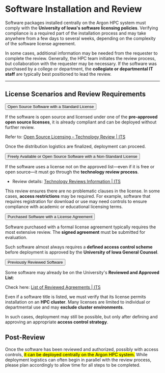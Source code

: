<link rel="stylesheet" href="../../assets/stylesheets/animated_dropdown.css">
<link rel="stylesheet" href="../../assets/stylesheets/spacing.css">

# Software Installation and Review

Software packages installed centrally on the Argon HPC system must comply with the **University of Iowa's software licensing policies**. Verifying compliance is a required part of the installation process and may take anywhere from a few days to several weeks, depending on the complexity of the software license agreement.

In some cases, additional information may be needed from the requester to complete the review. Generally, the HPC team initiates the review process, but collaboration with the requester may be necessary. If the software was purchased by a college or department, the **collegiate or departmental IT staff** are typically best positioned to lead the review.

---

## License Scenarios and Review Requirements


<html>
  <button class="collapsible">Open Source Software with a Standard License</button>
  <div class="content">
  <p>
If the software is open source and licensed under one of the <b>pre-approved open source licenses</b>, it is already compliant and can be deployed without further review. </p>
  <p>
Refer to: <a href="https://www.lib.uiowa.edu/data/share-and-preserve-your-code/software-and-code-licenses/" target=_blank>Open Source Licensing – Technology Review | ITS </a></p>
  <p>
Once the distribution logistics are finalized, deployment can proceed.</p>
  </div>

  <button class="collapsible">Freely Available or Open Source Software with a Non-Standard License</button>
  <div class="content">
  <p>
If the software uses a license not on the approved list—even if it is free or open source—it must go through the <b>technology review process</b>.
  </p>
  <ul>
  <li>Review details: <a href="https://its.uiowa.edu/available-software/technology-review-process" target=_blank>Technology Reviews Information | ITS</a></li> 
  </ul>
  <p>
  This review ensures there are no problematic clauses in the license. In some cases, <b>access restrictions</b> may be required. For example, software that requires registration for download or use may need controls to ensure compliance with academic or educational licensing terms.
  </p>
  </div>

  <button class="collapsible">Purchased Software with a License Agreement</button>
  <div class="content">
  <p>
  Software purchased with a formal license agreement typically requires the most extensive review. The <b>signed agreement</b> must be submitted for evaluation.
  </p>
  <p>
  Such software almost always requires a <b>defined access control scheme</b> before deployment is approved by the <b>University of Iowa General Counsel</b>.
  </p>
  </div>

  <button class="collapsible">Previously Reviewed Software</button>
  <div class="content">
  <p> Some software may already be on the University's <b>Reviewed and Approved List</b>: </p>
  <p>   Check here: <a href="https://its.uiowa.edu/available-software" target=_blank>List of Reviewed Agreements | ITS</a></p>
  <p> Even if a software title is listed, we must verify that its license permits installation on an <b>HPC cluster</b>. Many licenses are limited to individual or departmental use and may <b>exclude cluster environments</b>. </p>
  <p> In such cases, deployment may still be possible, but only after defining and approving an appropriate <b>access control strategy</b>.</p>
  </div>

  <script src="../../../assets/javascripts/animated_dropdown.js"></script>
</html>


## Post-Review 

Once the software has been reviewed and authorized, possibly with access controls, <mark>it can be deployed centrally on the Argon HPC system.</mark> While deployment logistics can often begin in parallel with the review process, please plan accordingly to allow time for all steps to be completed.
